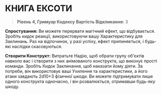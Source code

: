 ﻿# КНИГА ЕКСОТИ

> **Рівень 4, Гримуар Кодексу**
> **Вартість Відкликання:** 3

**Спростування:** Ви можете перервати магічний ефект, що відбувається. Зробіть кидок реакції, використовуючи вашу Характеристику для Заклинань. Раз на відпочинок, у разі успіху, ефект припиняється, і будь-які наслідки скасовуються.

**Створити Конструкт:** Витратьте Надію, щоб обрати групу об'єктів навколо вас і створити з них анімованого конструкта, що виконує прості команди. Зробіть Кидок Заклинання, щоб наказати йому діяти. За потреби, він використовує ваші Ухилення та характеристики, а його атаки завдають 2d10+3 фізичної шкоди. Ви можете підтримувати лише одного конструкта одночасно, і він розвалюється, отримавши будь-яку шкоду.
